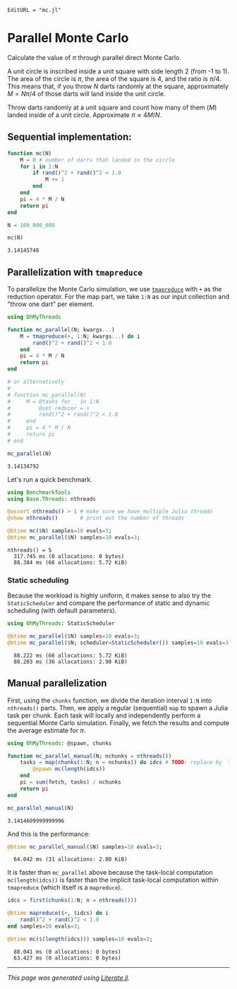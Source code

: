 ```@meta
EditURL = "mc.jl"
```

# Parallel Monte Carlo

Calculate the value of $\pi$ through parallel direct Monte Carlo.

A unit circle is inscribed inside a unit square with side length 2 (from -1 to 1).
The area of the circle is $\pi$, the area of the square is 4, and the ratio is $\pi/4$.
This means that, if you throw $N$ darts randomly at the square, approximately $M=N\pi/4$
of those darts will land inside the unit circle.

Throw darts randomly at a unit square and count how many of them ($M$) landed inside of
a unit circle. Approximate $\pi \approx 4M/N$.

## Sequential implementation:

````julia
function mc(N)
    M = 0 # number of darts that landed in the circle
    for i in 1:N
        if rand()^2 + rand()^2 < 1.0
            M += 1
        end
    end
    pi = 4 * M / N
    return pi
end

N = 100_000_000

mc(N)
````

````
3.14145748
````

## Parallelization with `tmapreduce`

To parallelize the Monte Carlo simulation, we use [`tmapreduce`](@ref) with `+` as the reduction
operator. For the map part, we take `1:N` as our input collection and "throw one dart" per
element.

````julia
using OhMyThreads

function mc_parallel(N; kwargs...)
    M = tmapreduce(+, 1:N; kwargs...) do i
        rand()^2 + rand()^2 < 1.0
    end
    pi = 4 * M / N
    return pi
end

# or alternatively
#
# function mc_parallel(N)
#     M = @tasks for _ in 1:N
#         @set reducer = +
#         rand()^2 + rand()^2 < 1.0
#     end
#     pi = 4 * M / N
#     return pi
# end

mc_parallel(N)
````

````
3.14134792
````

Let's run a quick benchmark.

````julia
using BenchmarkTools
using Base.Threads: nthreads

@assert nthreads() > 1 # make sure we have multiple Julia threads
@show nthreads()       # print out the number of threads

@btime mc($N) samples=10 evals=3;
@btime mc_parallel($N) samples=10 evals=3;
````

````
nthreads() = 5
  317.745 ms (0 allocations: 0 bytes)
  88.384 ms (66 allocations: 5.72 KiB)

````

### Static scheduling

Because the workload is highly uniform, it makes sense to also try the `StaticScheduler`
and compare the performance of static and dynamic scheduling (with default parameters).

````julia
using OhMyThreads: StaticScheduler

@btime mc_parallel($N) samples=10 evals=3;
@btime mc_parallel($N; scheduler=StaticScheduler()) samples=10 evals=3;
````

````
  88.222 ms (66 allocations: 5.72 KiB)
  88.203 ms (36 allocations: 2.98 KiB)

````

## Manual parallelization

First, using the `chunks` function, we divide the iteration interval `1:N` into
`nthreads()` parts. Then, we apply a regular (sequential) `map` to spawn a Julia task
per chunk. Each task will locally and independently perform a sequential Monte Carlo
simulation. Finally, we fetch the results and compute the average estimate for $\pi$.

````julia
using OhMyThreads: @spawn, chunks

function mc_parallel_manual(N; nchunks = nthreads())
    tasks = map(chunks(1:N; n = nchunks)) do idcs # TODO: replace by `tmap` once ready
        @spawn mc(length(idcs))
    end
    pi = sum(fetch, tasks) / nchunks
    return pi
end

mc_parallel_manual(N)
````

````
3.1414609999999996
````

And this is the performance:

````julia
@btime mc_parallel_manual($N) samples=10 evals=3;
````

````
  64.042 ms (31 allocations: 2.80 KiB)

````

It is faster than `mc_parallel` above because the task-local computation
`mc(length(idcs))` is faster than the implicit task-local computation within
`tmapreduce` (which itself is a `mapreduce`).

````julia
idcs = first(chunks(1:N; n = nthreads()))

@btime mapreduce($+, $idcs) do i
    rand()^2 + rand()^2 < 1.0
end samples=10 evals=3;

@btime mc($(length(idcs))) samples=10 evals=3;
````

````
  88.041 ms (0 allocations: 0 bytes)
  63.427 ms (0 allocations: 0 bytes)

````

---

*This page was generated using [Literate.jl](https://github.com/fredrikekre/Literate.jl).*

